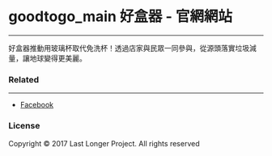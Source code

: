 # goodtogo_main 好盒器 - 官網網站
-------------

好盒器推動用玻璃杯取代免洗杯！透過店家與民眾一同參與，從源頭落實垃圾減量，讓地球變得更美麗。


### Related
-------------
- [Facebook](https://www.facebook.com/good.to.go.tw/)

### License

Copyright © 2017 Last Longer Project. All rights reserved
